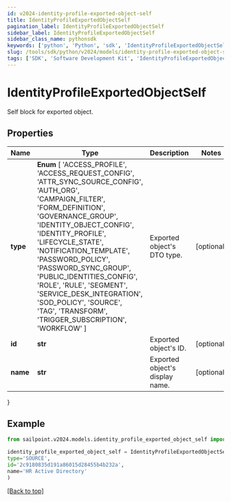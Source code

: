 ```yaml
---
id: v2024-identity-profile-exported-object-self
title: IdentityProfileExportedObjectSelf
pagination_label: IdentityProfileExportedObjectSelf
sidebar_label: IdentityProfileExportedObjectSelf
sidebar_class_name: pythonsdk
keywords: ['python', 'Python', 'sdk', 'IdentityProfileExportedObjectSelf', 'V2024IdentityProfileExportedObjectSelf'] 
slug: /tools/sdk/python/v2024/models/identity-profile-exported-object-self
tags: ['SDK', 'Software Development Kit', 'IdentityProfileExportedObjectSelf', 'V2024IdentityProfileExportedObjectSelf']
---
```


# IdentityProfileExportedObjectSelf

Self block for exported object.

## Properties

Name | Type | Description | Notes
------------ | ------------- | ------------- | -------------
**type** |  **Enum** [  'ACCESS_PROFILE',    'ACCESS_REQUEST_CONFIG',    'ATTR_SYNC_SOURCE_CONFIG',    'AUTH_ORG',    'CAMPAIGN_FILTER',    'FORM_DEFINITION',    'GOVERNANCE_GROUP',    'IDENTITY_OBJECT_CONFIG',    'IDENTITY_PROFILE',    'LIFECYCLE_STATE',    'NOTIFICATION_TEMPLATE',    'PASSWORD_POLICY',    'PASSWORD_SYNC_GROUP',    'PUBLIC_IDENTITIES_CONFIG',    'ROLE',    'RULE',    'SEGMENT',    'SERVICE_DESK_INTEGRATION',    'SOD_POLICY',    'SOURCE',    'TAG',    'TRANSFORM',    'TRIGGER_SUBSCRIPTION',    'WORKFLOW' ] | Exported object's DTO type. | [optional] 
**id** | **str** | Exported object's ID. | [optional] 
**name** | **str** | Exported object's display name. | [optional] 
}

## Example

```python
from sailpoint.v2024.models.identity_profile_exported_object_self import IdentityProfileExportedObjectSelf

identity_profile_exported_object_self = IdentityProfileExportedObjectSelf(
type='SOURCE',
id='2c9180835d191a86015d28455b4b232a',
name='HR Active Directory'
)

```
[[Back to top]](#) 

